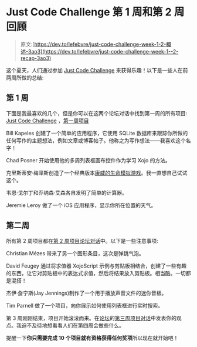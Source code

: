 # Just Code Challenge 第 1 周和第 2 周回顾

> 原文:[https://dev.to/lefebvre/just-code-challenge-week-1-2-概述-3ao3](https://dev.to/lefebvre/just-code-challenge-week-1--2-recap-3ao3)

这个夏天，人们通过参加 [Just Code Challenge](https://dev.to/lefebvre/just-code-challenge-28la) 来获得乐趣！以下是一些人在前两周所做的总结:

## [](#week-1)第 1 周

下面是我最喜欢的几个，但是你可以在这两个论坛对话中找到第一周的所有项目: [Just Code Challenge](https://forum.xojo.com/48375-just-code-challenge) ，[第一周项目](https://forum.xojo.com/48422-just-code-challenge-week-1-projects)

Bill Kapeles 创建了一个简单的应用程序，它使用 SQLite 数据库来跟踪你所做的任何写作的主题想法，例如文章或博客帖子。他称之为写作想法——我喜欢这个名字！

Chad Posner 开始使用他的多周列表框画布控件作为学习 Xojo 的方法。

克里斯蒂安·梅泽斯创造了一个经典版本[康威的生命模拟游戏](https://en.wikipedia.org/wiki/Conway%27s_Game_of_Life)。我一直想自己试试这个。

韦恩·戈尔丁和乔纳森·艾森各自发明了简单的计算器。

Jeremie Leroy 做了一个 iOS 应用程序，显示你所在位置的天气。

## [](#week-2)第二周

所有第 2 周项目都在[第 2 周项目论坛对话](https://forum.xojo.com/48550-just-code-challenge-week-2-projects)中。以下是一些注意事项:

Christian Mézes 带来了另一个图形条目，这次是弹跳气泡。

David Feugey 通过将求值器 XojoScript 示例与剪贴板相结合，创建了一些有趣的东西，让它对剪贴板中的表达式求值，然后将结果放入剪贴板。相当酷。一切都是混搭！

杰伊·詹宁斯(Jay Jennings)制作了一个用于播放声音文件的迷你音板。

Tim Parnell 做了一个项目，向你展示如何使用列表框进行实时搜索。

第 3 周刚刚结束，项目开始滚滚而来。在[论坛](http://forum.xojo.com)的[第三周项目对话](https://forum.xojo.com/48658-just-code-challenge-week-3-projects)中发表你的观点。我迫不及待地想看看人们在第四周会做些什么。

提醒一下**你只需要完成 10 个项目就有资格获得任何奖项**所以现在就开始吧！